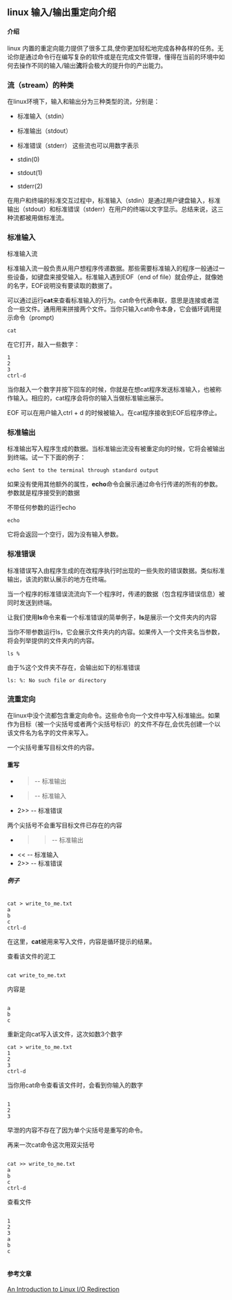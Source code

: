 ## linux 输入/输出重定向介绍

#### 介绍

linux 内置的重定向能力提供了很多工具,使你更加轻松地完成各种各样的任务。无论你是通过命令行在编写复杂的软件或是在完成文件管理，懂得在当前的环境中如何去操作不同的输入/输出**流**将会极大的提升你的产出能力。

### 流（stream）的种类

在linux环境下，输入和输出分为三种类型的流，分别是：

* 标准输入（stdin）
* 标准输出（stdout）
* 标准错误（stderr）
这些流也可以用数字表示

* stdin(0)
* stdout(1)
* stderr(2)

在用户和终端的标准交互过程中，标准输入（stdin）是通过用户键盘输入，标准输出（stdout）和标准错误（stderr）在用户的终端以文字显示。总结来说，这三种流都被用做标准流。

### 标准输入

标准输入流

标准输入流一般负责从用户想程序传递数据。那些需要标准输入的程序一般通过一些设备，如键盘来接受输入。标准输入遇到EOF（end of file）就会停止，就像她的名字，EOF说明没有要读取的数据了。


可以通过运行**cat**来查看标准输入的行为。cat命令代表串联，意思是连接或者混合一些文件。通用用来拼接两个文件。当你只输入cat命令本身，它会循环调用提示命令（prompt)

```
cat

```
在它打开，敲入一些数字：

```
1
2
3
ctrl-d

```
当你敲入一个数字并按下回车的时候，你就是在想cat程序发送标准输入，也被称作输入。相应的，cat程序会将你的输入当做标准输出展示。

EOF 可以在用户输入ctrl + d 的时候被输入。在cat程序接收到EOF后程序停止。

### 标准输出

标准输出写入程序生成的数据。当标准输出流没有被重定向的时候，它将会被输出到终端。试一下下面的例子：

```
echo Sent to the terminal through standard output

```

如果没有使用其他额外的属性，**echo**命令会展示通过命令行传递的所有的参数。 参数就是程序接受到的数据

不带任何参数的运行echo

```
echo

```

它将会返回一个空行，因为没有输入参数。

### 标准错误

标准错误写入由程序生成的在改程序执行时出现的一些失败的错误数据。类似标准输出，该流的默认展示的地方在终端。

当一个程序的标准错误流流向下一个程序时，传递的数据（包含程序错误信息）被同时发送到终端。

让我们使用**ls**命令来看一个标准错误的简单例子，**ls**是展示一个文件夹内的内容

当你不带参数运行ls，它会展示文件夹内的内容。如果传入一个文件夹名当参数，将会列举提供的文件夹内的内容。

```
ls %

```
由于%这个文件夹不存在，会输出如下的标准错误

```
ls: %: No such file or directory

```

### 流重定向

在linux中没个流都包含重定向命令。这些命令向一个文件中写入标准输出。如果作为目标（被一个尖括号或者两个尖括号标识）的文件不存在,会优先创建一个以该文件名为名字的文件来写入。

一个尖括号重写目标文件的内容。
 
#### 重写

* > -- 标准输出
* > -- 标准输入
* 2>> -- 标准错误

两个尖括号不会重写目标文件已存在的内容

* >> -- 标准输出
* << -- 标准输入
* 2>> -- 标准错误

##### 例子

```

cat > write_to_me.txt
a
b
c
ctrl-d

```
在这里，**cat**被用来写入文件，内容是循环提示的结果。

查看该文件的泥工

```

cat write_to_me.txt

```

内容是

```

a
b
c

```

重新定向cat写入该文件，这次如数3个数字


```
cat > write_to_me.txt
1
2
3
ctrl-d

```

当你用cat命令查看该文件时，会看到你输入的数字

```

1
2
3

```
早泄的内容不存在了因为单个尖括号是重写的命令。

再来一次cat命令这次用双尖括号

```

cat >> write_to_me.txt
a
b
c
ctrl-d

```
查看文件

```

1
2
3
a
b
c


```



























#### 参考文章
[An Introduction to Linux I/O Redirection](https://www.digitalocean.com/community/tutorials/an-introduction-to-linux-i-o-redirection)
